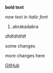 **bold text**

*now text in italic font*

1. abrakadabra

dfdfdfdfdf

some changes

more changes here

[GitHub](https://github.com/)